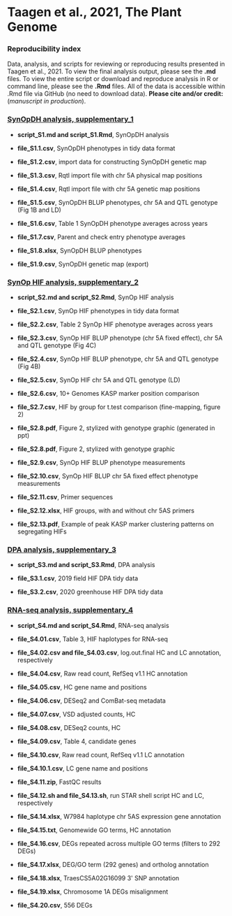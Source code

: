 # Taagen et al., 2021, The Plant Genome 

### Reproducibility index  
Data, analysis, and scripts for reviewing or reproducing results presented in Taagen et al., 2021. To view the final analysis output, please see the **.md** files. To view the entire script or download and reproduce analysis in R or command line, please see the **.Rmd** files. All of the data is accessible within .Rmd file via GitHub (no need to download data). **Please cite and/or credit:** (*manuscript in production*).

### [SynOpDH analysis, supplementary_1](https://github.com/etaagen/Taagen_2021_TPG/tree/main/supplementary_1) 

* **script_S1.md and script_S1.Rmd**, SynOpDH analysis   

* **file_S1.1.csv**, SynOpDH phenotypes in tidy data format  

* **file_S1.2.csv**, import data for constructing SynOpDH genetic map  

* **file_S1.3.csv**, Rqtl import file with chr 5A physical map positions  

* **file_S1.4.csv**, Rqtl import file with chr 5A genetic map positions  

* **file_S1.5.csv**, SynOpDH BLUP phenotypes, chr 5A and QTL genotype (Fig 1B and LD)  

* **file_S1.6.csv**, Table 1 SynOpDH phenotype averages across years  

* **file_S1.7.csv**, Parent and check entry phenotype averages  

* **file_S1.8.xlsx**, SynOpDH BLUP phenotypes  

* **file_S1.9.csv**, SynOpDH genetic map (export)  

### [SynOp HIF analysis, supplementary_2](https://github.com/etaagen/Taagen_2021_TPG/tree/main/supplementary_2)  

* **script_S2.md and script_S2.Rmd**, SynOp HIF analysis  

* **file_S2.1.csv**, SynOp HIF phenotypes in tidy data format  

* **file_S2.2.csv**, Table 2 SynOp HIF phenotype averages across years  

* **file_S2.3.csv**, SynOp HIF BLUP phenotype (chr 5A fixed effect), chr 5A and QTL genotype (Fig 4C)  

* **file_S2.4.csv**, SynOp HIF BLUP phenotype, chr 5A and QTL genotype (Fig 4B)  

* **file_S2.5.csv**, SynOp HIF chr 5A and QTL genotype (LD)  

* **file_S2.6.csv**, 10+ Genomes KASP marker position comparison  

* **file_S2.7.csv**, HIF by group for t.test comparison (fine-mapping, figure 2)  

* **file_S2.8.pdf**, Figure 2, stylized with genotype graphic (generated in ppt)  

* **file_S2.8.pdf**, Figure 2, stylized with genotype graphic  

* **file_S2.9.csv**, SynOp HIF BLUP phenotype measurements  

* **file_S2.10.csv**, SynOp HIF BLUP chr 5A fixed effect phenotype measurements  

* **file_S2.11.csv**, Primer sequences  

* **file_S2.12.xlsx**, HIF groups, with and without chr 5AS primers  

* **file_S2.13.pdf**, Example of peak KASP marker clustering patterns on segregating HIFs

### [DPA analysis, supplementary_3](https://github.com/etaagen/Taagen_2021_TPG/tree/main/supplementary_3)  

* **script_S3.md and script_S3.Rmd**, DPA analysis  

* **file_S3.1.csv**, 2019 field HIF DPA tidy data  

* **file_S3.2.csv**, 2020 greenhouse HIF DPA tidy data  

### [RNA-seq analysis, supplementary_4](https://github.com/etaagen/Taagen_2021_TPG/tree/main/supplementary_4)  

* **script_S4.md and script_S4.Rmd**, RNA-seq analysis  

* **file_S4.01.csv**, Table 3, HIF haplotypes for RNA-seq  

* **file_S4.02.csv and file_S4.03.csv**, log.out.final HC and LC annotation, respectively  

* **file_S4.04.csv**, Raw read count, RefSeq v1.1 HC annotation  

* **file_S4.05.csv**, HC gene name and positions  

* **file_S4.06.csv**, DESeq2 and ComBat-seq metadata  

* **file_S4.07.csv**, VSD adjusted counts, HC  

* **file_S4.08.csv**, DESeq2 counts, HC  

* **file_S4.09.csv**, Table 4, candidate genes  

* **file_S4.10.csv**, Raw read count, RefSeq v1.1 LC annotation   

* **file_S4.10.1.csv**, LC gene name and positions  

* **file_S4.11.zip**, FastQC results  

* **file_S4.12.sh and file_S4.13.sh**, run STAR shell script HC and LC, respectively  

* **file_S4.14.xlsx**, W7984 haplotype chr 5AS expression gene annotation  

* **file_S4.15.txt**, Genomewide GO terms, HC annotation  

* **file_S4.16.csv**, DEGs repeated across multiple GO terms (filters to 292 DEGs)  

* **file_S4.17.xlsx**, DEG/GO term (292 genes) and ortholog annotation  

* **file_S4.18.xlsx**, TraesCS5A02G16099 3' SNP annotation  

* **file_S4.19.xlsx**, Chromosome 1A DEGs misalignment  

* **file_S4.20.csv**, 556 DEGs   
